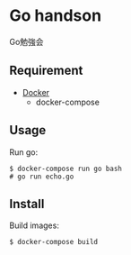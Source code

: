 # Go handson

Go勉強会

## Requirement

- [Docker](https://www.docker.com/)
  - docker-compose

## Usage

Run go:

```console
$ docker-compose run go bash
# go run echo.go
```

## Install

Build images:

```console
$ docker-compose build
```
